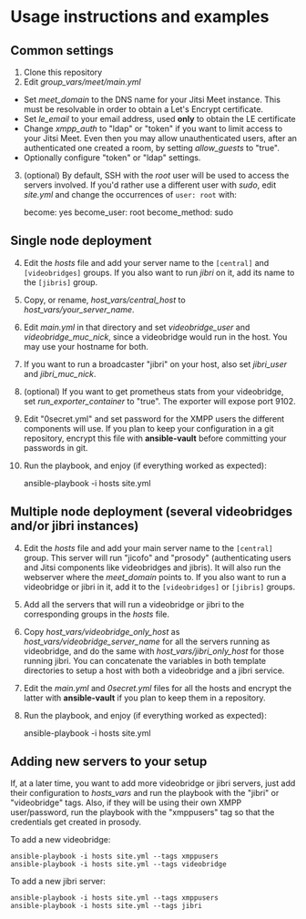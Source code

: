 # Usage instructions and examples

## Common settings

1. Clone this repository
2. Edit *group_vars/meet/main.yml*
- Set *meet_domain* to the DNS name for your Jitsi Meet instance. This must
be resolvable in order to obtain a Let's Encrypt certificate.
- Set *le_email* to your email address, used **only** to obtain the LE certificate
- Change *xmpp_auth* to "ldap" or "token" if you want to limit access to your
Jitsi Meet. Even then you may allow unauthenticated users, after an
authenticated one created a room, by setting *allow_guests* to "true".
- Optionally configure "token" or "ldap" settings.

3. (optional) By default, SSH with the *root* user will be used to access the
   servers involved. If you'd rather use a different user with *sudo*, edit
   *site.yml* and change the occurrences of `user: root` with:

    become: yes
    become_user: root
    become_method: sudo

## Single node deployment

4. Edit the *hosts* file and add your server name to the `[central]` and
   `[videobridges]` groups. If you also want to run *jibri* on it, add its name
   to the `[jibris]` group.
5. Copy, or rename, *host_vars/central_host* to *host_vars/your_server_name*.
6. Edit *main.yml* in that directory and set *videobridge_user* and
   *videobridge_muc_nick*, since a videobridge would run in the host. You may
   use your hostname for both.
7. If you want to run a broadcaster "jibri" on your host, also set *jibri_user*
   and *jibri_muc_nick*.
8. (optional) If you want to get prometheus stats from your videobridge, set
   *run_exporter_container* to "true". The exporter will expose port 9102.
9. Edit "0secret.yml" and set password for the XMPP users the different
   components will use. If you plan to keep your configuration in a git repository,
   encrypt this file with **ansible-vault** before committing your passwords in
   git.
10. Run the playbook, and enjoy (if everything worked as expected):

    ansible-playbook -i hosts site.yml

## Multiple node deployment (several videobridges and/or jibri instances)

4. Edit the *hosts* file and add your main server name to the `[central]`
   group.  This server will run "jicofo" and "prosody" (authenticating users
   and Jitsi components like videobridges and jibris). It will also run the
   webserver where the *meet_domain* points to. If you also want to run a
   videobridge or jibri in it, add it to the `[videobridges]` or `[jibris]`
   groups.
5. Add all the servers that will run a videobridge or jibri to the
   corresponding groups in the *hosts* file.
6. Copy *host_vars/videobridge_only_host* as *host_vars/videobridge_server_name*
   for all the servers running as videobridge, and do the same with
   *host_vars/jibri_only_host* for those running jibri. You can concatenate the
   variables in both template directories to setup a host with both a
   videobridge and a jibri service.
7. Edit the *main.yml* and *0secret.yml* files for all the hosts and encrypt
   the latter with **ansible-vault** if you plan to keep them in a repository.
8. Run the playbook, and enjoy (if everything worked as expected):

    ansible-playbook -i hosts site.yml

## Adding new servers to your setup

If, at a later time, you want to add more videobridge or jibri servers, just
add their configuration to *hosts_vars* and run the playbook with the "jibri"
or "videobridge" tags. Also, if they will be using their own XMPP user/password,
run the playbook with the "xmppusers" tag so that the credentials get created
in prosody.

To add a new videobridge:

    ansible-playbook -i hosts site.yml --tags xmppusers
    ansible-playbook -i hosts site.yml --tags videobridge

To add a new jibri server:

    ansible-playbook -i hosts site.yml --tags xmppusers
    ansible-playbook -i hosts site.yml --tags jibri

